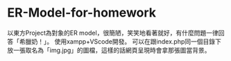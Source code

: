 # ER-Model-for-homework
以東方Project為對象的ER model，很簡陋，笑笑地看著就好，有什麼問題一律回答「希臘奶！」。
使用xampp+VScode開發。
可以在跟index.php同一個目錄下放一張取名為「img.jpg」的圖檔，這樣的話網頁呈現時會拿那張圖當背景。
